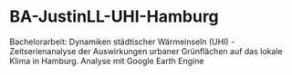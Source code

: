 # BA-JustinLL-UHI-Hamburg
Bachelorarbeit: Dynamiken städtischer Wärmeinseln (UHI) - Zeitserienanalyse der Auswirkungen urbaner Grünflächen auf das lokale Klima in Hamburg. Analyse mit Google Earth Engine 
